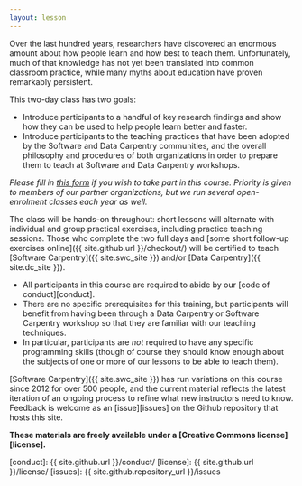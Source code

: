 ```yaml
---
layout: lesson
---
```


Over the last hundred years,
researchers have discovered an enormous amount about how people learn
and how best to teach them.
Unfortunately,
much of that knowledge has not yet been translated into common classroom practice,
while many myths about education have proven remarkably persistent.

This two-day class has two goals:

*   Introduce participants to a handful of key research findings
    and show how they can be used to help people learn better and faster.
*   Introduce participants to the teaching practices that have been adopted by
    the Software and Data Carpentry communities, and the overall philosophy
    and procedures of both organizations
    in order to prepare them to teach at Software and Data Carpentry workshops.

*Please fill in [this form][application-form] if you wish to take part in this course.
Priority is given to members of our partner organizations,
but we run several open-enrolment classes each year as well.*

The class will be hands-on throughout:
short lessons will alternate with individual and group practical exercises,
including practice teaching sessions.
Those who complete the two full days
and [some short follow-up exercises online]({{ site.github.url }}/checkout/)
will be certified to teach [Software Carpentry]({{ site.swc_site }})
and/or [Data Carpentry]({{ site.dc_site }}).

*   All participants in this course are required to abide by our [code of conduct][conduct].
*   There are no specific prerequisites for this training,
    but participants will benefit from having been through a Data Carpentry or Software Carpentry workshop
    so that they are familiar with our teaching techniques.
*   In particular, participants are *not* required to have any specific programming skills
    (though of course they should know enough about the subjects of one or more of our lessons
    to be able to teach them).

[Software Carpentry]({{ site.swc_site }}) has run variations on this
course since 2012 for over 500 people, and the current material
reflects the latest iteration of an ongoing process to refine what new
instructors need to know.  Feedback is welcome as an [issue][issues]
on the Github repository that hosts this site.

**These materials are freely available under a [Creative Commons license][license].**

[application-form]: https://amy.software-carpentry.org/workshops/request_training/
[conduct]: {{ site.github.url }}/conduct/
[license]: {{ site.github.url }}/license/
[issues]: {{ site.github.repository_url }}/issues
